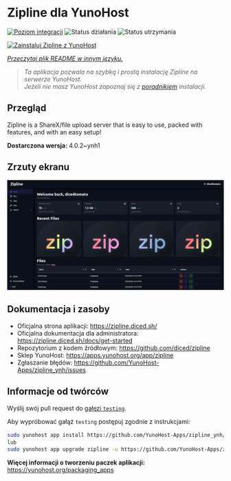 <!--
To README zostało automatycznie wygenerowane przez <https://github.com/YunoHost/apps/tree/master/tools/readme_generator>
Nie powinno być ono edytowane ręcznie.
-->

# Zipline dla YunoHost

[![Poziom integracji](https://apps.yunohost.org/badge/integration/zipline)](https://ci-apps.yunohost.org/ci/apps/zipline/)
![Status działania](https://apps.yunohost.org/badge/state/zipline)
![Status utrzymania](https://apps.yunohost.org/badge/maintained/zipline)

[![Zainstaluj Zipline z YunoHost](https://install-app.yunohost.org/install-with-yunohost.svg)](https://install-app.yunohost.org/?app=zipline)

*[Przeczytaj plik README w innym języku.](./ALL_README.md)*

> *Ta aplikacja pozwala na szybką i prostą instalację Zipline na serwerze YunoHost.*  
> *Jeżeli nie masz YunoHost zapoznaj się z [poradnikiem](https://yunohost.org/install) instalacji.*

## Przegląd

Zipline is a ShareX/file upload server that is easy to use, packed with features, and with an easy setup! 

**Dostarczona wersja:** 4.0.2~ynh1

## Zrzuty ekranu

![Zrzut ekranu z Zipline](./doc/screenshots/screenshot.png)

## Dokumentacja i zasoby

- Oficjalna strona aplikacji: <https://zipline.diced.sh/>
- Oficjalna dokumentacja dla administratora: <https://zipline.diced.sh/docs/get-started>
- Repozytorium z kodem źródłowym: <https://github.com/diced/zipline>
- Sklep YunoHost: <https://apps.yunohost.org/app/zipline>
- Zgłaszanie błędów: <https://github.com/YunoHost-Apps/zipline_ynh/issues>

## Informacje od twórców

Wyślij swój pull request do [gałęzi `testing`](https://github.com/YunoHost-Apps/zipline_ynh/tree/testing).

Aby wypróbować gałąź `testing` postępuj zgodnie z instrukcjami:

```bash
sudo yunohost app install https://github.com/YunoHost-Apps/zipline_ynh/tree/testing --debug
lub
sudo yunohost app upgrade zipline -u https://github.com/YunoHost-Apps/zipline_ynh/tree/testing --debug
```

**Więcej informacji o tworzeniu paczek aplikacji:** <https://yunohost.org/packaging_apps>
